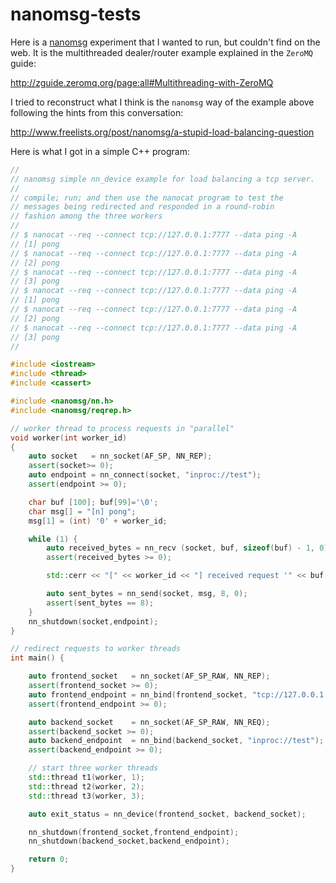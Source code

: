 # nanomsg-tests

Here is a [nanomsg](http://nanomsg.org) experiment that I wanted to run, but couldn't find
on the web. It is the multithreaded dealer/router example explained
in the `ZeroMQ` guide:

http://zguide.zeromq.org/page:all#Multithreading-with-ZeroMQ

I tried to reconstruct what I think is the `nanomsg` way of the example
above following the hints from this conversation:

http://www.freelists.org/post/nanomsg/a-stupid-load-balancing-question

Here is what I got in a simple C++ program:

``` c++
//
// nanomsg simple nn_device example for load balancing a tcp server.
//
// compile; run; and then use the nanocat program to test the
// messages being redirected and responded in a round-robin 
// fashion among the three workers
// 
// $ nanocat --req --connect tcp://127.0.0.1:7777 --data ping -A
// [1] pong
// $ nanocat --req --connect tcp://127.0.0.1:7777 --data ping -A
// [2] pong
// $ nanocat --req --connect tcp://127.0.0.1:7777 --data ping -A
// [3] pong
// $ nanocat --req --connect tcp://127.0.0.1:7777 --data ping -A
// [1] pong
// $ nanocat --req --connect tcp://127.0.0.1:7777 --data ping -A
// [2] pong
// $ nanocat --req --connect tcp://127.0.0.1:7777 --data ping -A
// [3] pong
//

#include <iostream>
#include <thread>
#include <cassert>

#include <nanomsg/nn.h>
#include <nanomsg/reqrep.h>

// worker thread to process requests in "parallel"
void worker(int worker_id)
{
    auto socket   = nn_socket(AF_SP, NN_REP); 
    assert(socket>= 0);
    auto endpoint = nn_connect(socket, "inproc://test"); 
    assert(endpoint >= 0);

    char buf [100]; buf[99]='\0';
    char msg[] = "[n] pong";
    msg[1] = (int) '0' + worker_id;

    while (1) {
        auto received_bytes = nn_recv (socket, buf, sizeof(buf) - 1, 0);
        assert(received_bytes >= 0);

        std::cerr << "[" << worker_id << "] received request '" << buf << "'" << std::endl; 

        auto sent_bytes = nn_send(socket, msg, 8, 0);
        assert(sent_bytes == 8);
    }
    nn_shutdown(socket,endpoint);
}

// redirect requests to worker threads
int main() {

    auto frontend_socket   = nn_socket(AF_SP_RAW, NN_REP);  
    assert(frontend_socket >= 0);
    auto frontend_endpoint = nn_bind(frontend_socket, "tcp://127.0.0.1:7777"); 
    assert(frontend_endpoint >= 0);

    auto backend_socket    = nn_socket(AF_SP_RAW, NN_REQ);
    assert(backend_socket >= 0);
    auto backend_endpoint  = nn_bind(backend_socket, "inproc://test");
    assert(backend_endpoint >= 0);

    // start three worker threads
    std::thread t1(worker, 1);
    std::thread t2(worker, 2);
    std::thread t3(worker, 3);

    auto exit_status = nn_device(frontend_socket, backend_socket);

    nn_shutdown(frontend_socket,frontend_endpoint);
    nn_shutdown(backend_socket,backend_endpoint);

    return 0;
}

```

